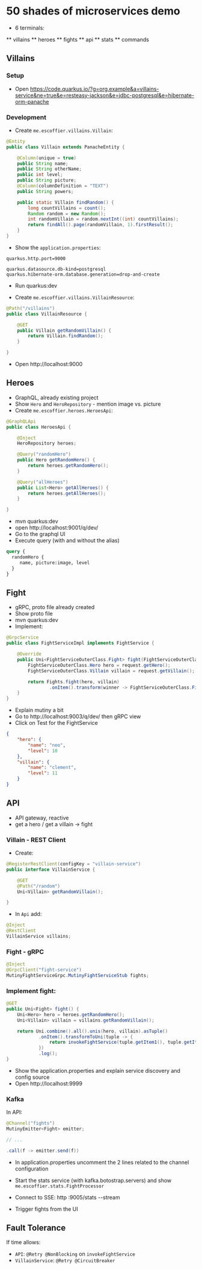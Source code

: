 # 50 shades of microservices demo

* 6 terminals:

** villains
** heroes
** fights
** api
** stats
** commands


## Villains

### Setup
* Open https://code.quarkus.io/?g=org.example&a=villains-service&ne=true&e=resteasy-jackson&e=jdbc-postgresql&e=hibernate-orm-panache


### Development
* Create `me.escoffier.villains.Villain`:

```java
@Entity
public class Villain extends PanacheEntity {

    @Column(unique = true)
    public String name;
    public String otherName;
    public int level;
    public String picture;
    @Column(columnDefinition = "TEXT")
    public String powers;

    public static Villain findRandom() {
        long countVillains = count();
        Random random = new Random();
        int randomVillain = random.nextInt((int) countVillains);
        return findAll().page(randomVillain, 1).firstResult();
    }
}
```

* Show the `application.properties`:

```properties
quarkus.http.port=9000

quarkus.datasource.db-kind=postgresql
quarkus.hibernate-orm.database.generation=drop-and-create
```

* Run quarkus:dev

* Create `me.escoffier.villains.VillainResource`:

```java
@Path("/villains")
public class VillainResource {

    @GET
    public Villain getRandomVillain() {
        return Villain.findRandom();
    }

}
```

* Open http://localhost:9000

## Heroes

* GraphQL, already existing project
* Show `Hero` and `HeroRepository` - mention image vs. picture 
* Create `me.escoffier.heroes.HeroesApi`:
```java
@GraphQLApi
public class HeroesApi {

    @Inject
    HeroRepository heroes;

    @Query("randomHero")
    public Hero getRandomHero() {
        return heroes.getRandomHero();
    }

    @Query("allHeroes")
    public List<Hero> getAllHeroes() {
        return heroes.getAllHeroes();
    }

}
```
* mvn quarkus:dev
* open http://localhost:9001/q/dev/
* Go to the graphql UI
* Execute query (with and without the alias)
```graphql
query {
  randomHero {
     name, picture:image, level
  }
}
```

## Fight

* gRPC, proto file already created
* Show proto file
* mvn quarkus:dev
* Implement:
```java
@GrpcService
public class FightServiceImpl implements FightService {

    @Override
    public Uni<FightServiceOuterClass.Fight> fight(FightServiceOuterClass.Fighters request) {
        FightServiceOuterClass.Hero hero = request.getHero();
        FightServiceOuterClass.Villain villain = request.getVillain();

        return Fights.fight(hero, villain)
                .onItem().transform(winner -> FightServiceOuterClass.Fight.newBuilder().setWinner(winner).build());
    }
}
```

* Explain mutiny a bit
* Go to http://localhost:9003/q/dev/ then gRPC view
* Click on Test for the FightService
```json
{
    "hero": {
        "name": "neo",
        "level": 10
    },
    "villain": {
        "name": "clement",
        "level": 11
    }
}
```

## API

* API gateway, reactive
* get a hero / get a villain -> fight

### Villain - REST Client

* Create:
```java
@RegisterRestClient(configKey = "villain-service")
public interface VillainService {

    @GET
    @Path("/random")
    Uni<Villain> getRandomVillain();

}
```
* In `Api` add:
```java
@Inject
@RestClient
VillainService villains;
```

### Fight - gRPC

```java
@Inject
@GrpcClient("fight-service")
MutinyFightServiceGrpc.MutinyFightServiceStub fights;
```

### Implement fight:

```java
@GET
public Uni<Fight> fight() {
    Uni<Hero> hero = heroes.getRandomHero();
    Uni<Villain> villain = villains.getRandomVillain();

    return Uni.combine().all().unis(hero, villain).asTuple()
            .onItem().transformToUni(tuple -> {
                return invokeFightService(tuple.getItem1(), tuple.getItem2());
            })
            .log();
}
```

* Show the application.properties and explain service discovery and config source
* Open http://localhost:9999

### Kafka

In API: 

```java
@Channel("fights")
MutinyEmitter<Fight> emitter;

// ...

.call(f -> emitter.send(f))
```

* In application.properties uncomment the 2 lines related to the channel configuration
* Start the stats service (with kafka.botostrap.servers) and show `me.escoffier.stats.FightProcessor`

* Connect to SSE: http :9005/stats --stream
* Trigger fights from the UI

## Fault Tolerance

If time allows:

* `API`: `@Retry @NonBlocking` on `invokeFightService`
* `VillainService`: `@Retry @CircuitBreaker`

